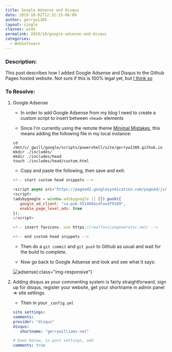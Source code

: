 ```yaml
---
title: Google Adsense and Disqus
date: 2019-10-02T12:32:15-06:00
author: gerryw1389
layout: single
classes: wide
permalink: 2019/10/google-adsense-and-disqus
categories:
  - WebSoftware
---
```

<!--more-->

### Description:

This post describes how I added Google Adsense and Disqus to the Github Pages hosted website. Not sure if this is 100% legal yet, but [I think so](https://webapps.stackexchange.com/questions/56898/am-i-allowed-to-host-a-commerical-website-on-github-pages)

### To Resolve:

1. Google Adsense

   - In order to add Google Adsense from my blog I need to create a custom script to insert between `<head>` elements

   - Since I'm currently using the remote theme [Minimal Mistakes](https://github.com/mmistakes/minimal-mistakes), this means adding the following file in my local instance:

   ```shell
   cd /mnt/c/_gwill/google/scripts/powershell/site/gerryw1389.github.io
   mkdir ./includes/
   mkdir ./includes/head
   touch ./includes/head/custom.html
   ```

   - Copy and paste the following, then save and exit:

   ```javascript
   <!-- start custom head snippets -->

   <script async src="https://pagead2.googlesyndication.com/pagead/js/adsbygoogle.js"></script>
   <script>
   (adsbygoogle = window.adsbygoogle || []).push({
      google_ad_client: "ca-pub-551489asdfasdf9109",
      enable_page_level_ads: true
   });
   </script>

   <!-- insert favicons. use https://realfavicongenerator.net/ -->

   <!-- end custom head snippets -->
   ```

   - Then do a `git commit` and `git push` to Github as usual and wait for the build to complete.

   - Now go back to Google Adsense and look and see what it says:

    ![adsense](https://automationadmin.com/assets/images/uploads/2019/06/adsense.png){:class="img-responsive"}


2. Adding disqus as your commenting system is fairly straightforward, sign up for disqus, register your website, get your shortname in admin panel => site settings.

   - Then in your `_config.yml`

   ```yaml
   site settings:
   comments:
   provider: "disqus"
   disqus:
      shortname: "gerrywilliams-net"

   # Down below, in post settings, add
   comments: true
   ```

